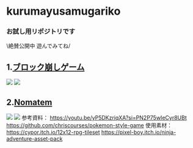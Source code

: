 # kurumayusamugariko
### お試し用リポジトリです  
  
\絶賛公開中 遊んでみてね/




1.[ブロック崩しゲーム](https://kurumayusamugariko.github.io/otamesi/game)
---
<img src="https://img.shields.io/badge/-Javascript-black.svg?logo=javascript&style=popout-square"> <img src="https://img.shields.io/badge/-Node.js-black.svg?logo=node.js&style=popout-square">

2.[Nomatem](https://kurumayusamugariko.github.io/otamesi/game2)
---
<img src="https://img.shields.io/badge/-Javascript-black.svg?logo=javascript&style=popout-square"> <img src="https://img.shields.io/badge/-Node.js-black.svg?logo=node.js&style=popout-square">
参考資料：
https://youtu.be/yP5DKzriqXA?si=PN2P75wIeCyr8UBt
https://github.com/chriscourses/pokemon-style-game
使用素材：
https://cypor.itch.io/12x12-rpg-tileset
https://pixel-boy.itch.io/ninja-adventure-asset-pack
